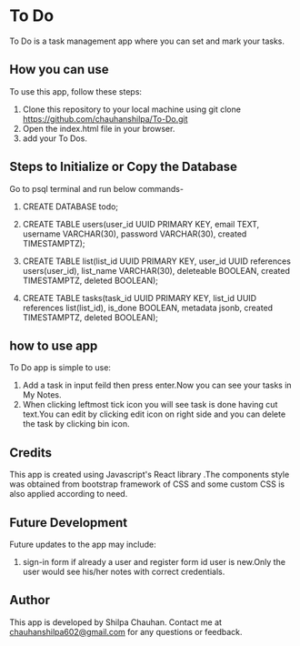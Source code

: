 # To Do 

To Do is a task management app where you can set and mark your tasks.

## How you can use

To use this app, follow these steps:

1) Clone this repository to your local machine using git clone https://github.com/chauhanshilpa/To-Do.git
2) Open the index.html file in your browser.
3) add your To Dos.

## Steps to Initialize or Copy the Database

 Go to psql terminal and run below commands-

1) CREATE DATABASE todo;

2) CREATE TABLE users(user_id UUID PRIMARY KEY, email TEXT, username VARCHAR(30), password VARCHAR(30), created TIMESTAMPTZ);

3) CREATE TABLE list(list_id UUID PRIMARY KEY, user_id UUID references users(user_id), list_name VARCHAR(30), deleteable BOOLEAN, created TIMESTAMPTZ, deleted BOOLEAN);

4) CREATE TABLE tasks(task_id UUID PRIMARY KEY, list_id UUID references list(list_id), is_done BOOLEAN, metadata jsonb, created TIMESTAMPTZ, deleted BOOLEAN);

## how to use app

To Do app is simple to use:

1) Add a task in input feild then press enter.Now you can see your tasks in My Notes.
2) When clicking leftmost tick icon you will see task is done having cut text.You can edit by clicking edit icon on right side and you can delete the task by clicking bin icon.

## Credits

This app is created using Javascript's React library .The components style was obtained from bootstrap framework of CSS and some custom CSS is also applied according to need.

## Future Development

Future updates to the app may include:

1) sign-in form if already a user and register form id user is new.Only the user would see his/her notes with correct credentials.

## Author

This app is developed by Shilpa Chauhan. Contact me at chauhanshilpa602@gmail.com for any questions or feedback.

